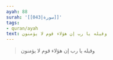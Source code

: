 ```yaml
---
ayah: 88
surah: '[[043|سورة]]'
tags:
- quran/ayah
text: وقيله يا رب إن هؤلاء قوم لا يؤمنون
---
```

> وقيله يا رب إن هؤلاء قوم لا يؤمنون

